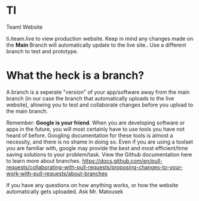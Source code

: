 # TI
TeamI Website

ti.iteam.live to view production website. Keep in mind any changes made on the <strong>Main</strong> Branch will automatically update to the live site.. Use a different branch to test and prototype.

<h1>What the heck is a branch?</h1>
A branch is a seperate "version" of your app/software away from the main branch (in our case the branch that automatically uploads to the live website), allowing you to test and collaborate changes before you upload to the main branch.

Remember: <b>Google is your friend</b>. When you are developing software or apps in the future, you will most certainly have to use tools you have not heard of before. Googling documentation for these tools is almost a necessity, and there is no shame in doing so. Even if you are using a toolset you are familiar with, google may provide the best and most efficient/time saving solutions to your problem/task. View the Github documentation here to learn more about branches. https://docs.github.com/en/pull-requests/collaborating-with-pull-requests/proposing-changes-to-your-work-with-pull-requests/about-branches

If you have any questions on how anything works, or how the website automatically gets uploaded. Ask Mr. Matousek
